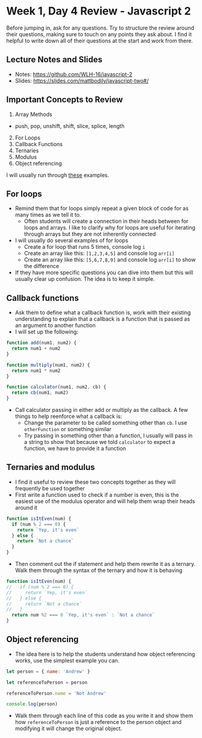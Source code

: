 # Week 1, Day 4 Review - Javascript 2

Before jumping in, ask for any questions. Try to structure the review around their questions, making sure to touch on any points they ask about. I find it helpful to write down all of their questions at the start and work from there.

## Lecture Notes and Slides

- Notes: https://github.com/WLH-16/javascript-2
- Slides: https://slides.com/mattbodily/javascript-two#/

## Important Concepts to Review

1. Array Methods
  - push, pop, unshift, shift, slice, splice, length
2. For Loops
2. Callback Functions
3. Ternaries
4. Modulus
5. Object referencing

I will usually run through [these](https://repl.it/@awestenskow/JS2-Morning-Review) examples.

## For loops

- Remind them that for loops simply repeat a given block of code for as many times as we tell it to.
  - Often students will create a connection in their heads between for loops and arrays. I like to clarify why for loops are useful for iterating through arrays but they are not inherently connected
- I will usually do several examples of for loops
  - Create a for loop that runs 5 times, console log `i`
  - Create an array like this: `[1,2,3,4,5]` and console log `arr[i]`
  - Create an array like this: `[5,6,7,8,9]` and console log `arr[i]` to show the difference
- If they have more specific questions you can dive into them but this will usually clear up confusion. The idea is to keep it simple.

## Callback functions

- Ask them to define what a callback function is, work with their existing understanding to explain that a callback is a function that is passed as an argument to another function
- I will set up the following:

```js
function add(num1, num2) {
  return num1 + num2
}

function multiply(num1, num2) {
  return num1 * num2
}

function calculator(num1, num2, cb) {
  return cb(num1, num2)
}
```

- Call calculator passing in either add or multiply as the callback. A few things to help reenforce what a callback is:
  - Change the parameter to be called something other than `cb`. I use `otherFunction` or something similar
  - Try passing in something other than a function, I usually will pass in a string to show that because we told `calculator` to expect a function, we have to provide it a function

## Ternaries and modulus

- I find it useful to review these two concepts together as they will frequently be used together
- First write a function used to check if a number is even, this is the easiest use of the modulus operator and will help them wrap their heads around it

```js
function isItEven(num) {
  if (num % 2 === 0) {
    return `Yep, it's even`
  } else {
    return `Not a chance`
  }
}
```

- Then comment out the if statement and help them rewrite it as a ternary. Walk them through the syntax of the ternary and how it is behaving

```js
function isItEven(num) {
//   if (num % 2 === 0) {
//     return `Yep, it's even`
//   } else {
//     return `Not a chance`
//   }
  return num %2 === 0 `Yep, it's even` : `Not a chance`
}
```

## Object referencing

- The idea here is to help the students understand how object referencing works, use the simplest example you can.

```js
let person = { name: 'Andrew' }

let referenceToPerson = person

referenceToPerson.name = 'Not Andrew'

console.log(person)
```

- Walk them through each line of this code as you write it and show them how `referenceToPerson` is just a reference to the person object and modifying it will change the original object.
